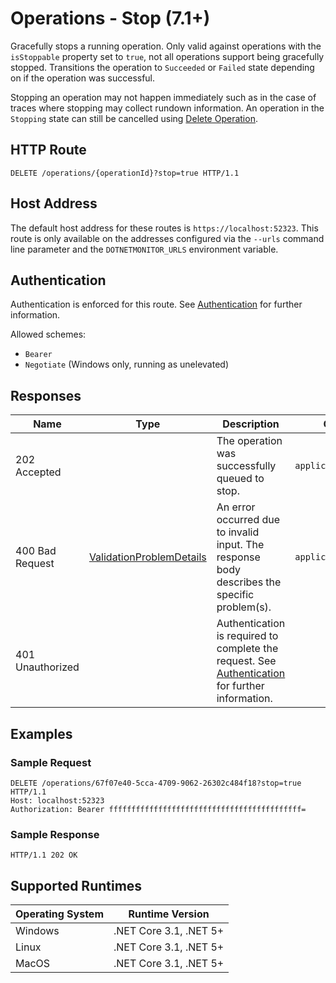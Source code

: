 # Operations - Stop (7.1+)

Gracefully stops a running operation. Only valid against operations with the `isStoppable` property set to `true`, not all operations support being gracefully stopped. Transitions the operation to `Succeeded` or `Failed` state depending on if the operation was successful.

Stopping an operation may not happen immediately such as in the case of traces where stopping may collect rundown information. An operation in the `Stopping` state can still be cancelled using [Delete Operation](operations-delete.md).

## HTTP Route

```http
DELETE /operations/{operationId}?stop=true HTTP/1.1
```

## Host Address

The default host address for these routes is `https://localhost:52323`. This route is only available on the addresses configured via the `--urls` command line parameter and the `DOTNETMONITOR_URLS` environment variable.

## Authentication

Authentication is enforced for this route. See [Authentication](./../authentication.md) for further information.

Allowed schemes:
- `Bearer`
- `Negotiate` (Windows only, running as unelevated)

## Responses

| Name | Type | Description | Content Type |
|---|---|---|---|
| 202 Accepted |  | The operation was successfully queued to stop. | `application/json` |
| 400 Bad Request | [ValidationProblemDetails](definitions.md#validationproblemdetails) | An error occurred due to invalid input. The response body describes the specific problem(s). | `application/problem+json` |
| 401 Unauthorized | | Authentication is required to complete the request. See [Authentication](./../authentication.md) for further information. | |

## Examples

### Sample Request

```http
DELETE /operations/67f07e40-5cca-4709-9062-26302c484f18?stop=true HTTP/1.1
Host: localhost:52323
Authorization: Bearer fffffffffffffffffffffffffffffffffffffffffff=
```

### Sample Response

```http
HTTP/1.1 202 OK
```

## Supported Runtimes

| Operating System | Runtime Version |
|---|---|
| Windows | .NET Core 3.1, .NET 5+ |
| Linux | .NET Core 3.1, .NET 5+ |
| MacOS | .NET Core 3.1, .NET 5+ |

